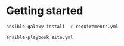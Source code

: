 # Getting started

```bash
ansible-galaxy install -r requirements.yml

ansible-playbook site.yml
```
